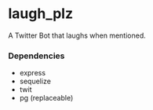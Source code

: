 # laugh_plz
A Twitter Bot that laughs when mentioned.

### Dependencies
- express
- sequelize
- twit
- pg (replaceable)

